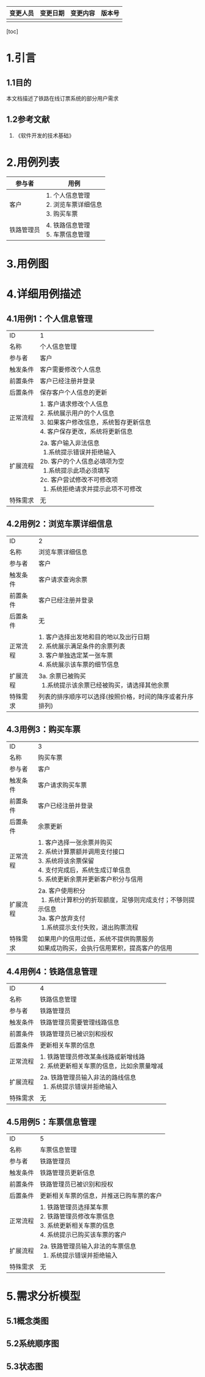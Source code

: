 | 变更人员 | 变更日期 | 变更内容 | 版本号 |
| -------- | ------ | -------- | ------ |
|          |      |          |        |
[toc]
# 1.引言
## 1.1目的
本文档描述了铁路在线订票系统的部分用户需求
## 1.2参考文献
1. 《软件开发的技术基础》
# 2.用例列表
| 参与者 | 用例 |
|-|-|
|客户|1. 个人信息管理<br/>2. 浏览车票详细信息<br/>3. 购买车票|
|铁路管理员|4. 铁路信息管理<br/>5. 车票信息管理|
# 3.用例图
# 4.详细用例描述
## 4.1用例1：个人信息管理
<table>
<tr>
    <td>ID</td>
    <td>1</td>  
</tr>
<tr>
    <td>名称</td>
    <td>个人信息管理</td>
</tr>
<tr>
    <td>参与者</td>
    <td>客户</td>  
</tr>
<tr>
    <td>触发条件</td>
    <td>客户需要修改个人信息</td>
</tr>
<tr>
    <td>前置条件</td>
    <td>客户已经注册并登录</td>
</tr>
<tr>
    <td>后置条件</td>
    <td>保存客户个人信息的更新</td>
</tr>
<tr>
    <td>正常流程</td>
    <td>1. 客户请求修改个人信息<br>2. 系统展示用户的个人信息<br>3. 如果客户修改信息，系统暂存更新信息<br>
    4. 客户保存更改，系统将更新信息</td>
</tr>
<tr>
    <td>扩展流程</td>
    <td>2a. 客户输入非法信息<br>&ensp;1.系统提示错误并拒绝输入<br>2b. 客户的个人信息必填项为空<br>&ensp;1.系统提示此项必须填写<br>2c. 客户尝试修改不可修改项<br>&ensp;1. 系统拒绝请求并提示此项不可修改</td>
</tr>
<tr>
    <td>特殊需求</td>
    <td>无</td>
</tr>
</table>

## 4.2用例2：浏览车票详细信息
<table>
<tr>
    <td>ID</td>
    <td>2</td>
</tr>
<tr>
    <td>名称</td>
    <td>浏览车票详细信息</td>
</tr>
<tr>
    <td>参与者</td>
    <td>客户</td>
</tr>
<tr>
    <td>触发条件</td>
    <td>客户请求查询余票</td>
</tr>
<tr>
    <td>前置条件</td>
    <td>客户已经注册并登录</td>
</tr>
<tr>
    <td>后置条件</td>
    <td>无</td>
</tr>
<tr>
    <td>正常流程</td>
    <td>1. 客户选择出发地和目的地以及出行日期<br>2. 系统展示满足条件的余票列表<br>3. 客户单独选定某一张车票<br>4. 系统展示该车票的细节信息 </td>
</tr>
<tr>
    <td>扩展流程</td>
    <td>3a. 余票已被购买<br>&ensp;1.系统提示该余票已经被购买，请选择其他余票</td>
</tr>
<tr>
    <td>特殊需求</td>
    <td>列表的排序顺序可以选择(按照价格，时间的降序或者升序排列)</td>
</tr>
</table>

## 4.3用例3：购买车票
<table>
<tr>
    <td>ID</td>
    <td>3</td>
</tr>
<tr>
    <td>名称</td>
    <td>购买车票</td>
</tr>
<tr>
    <td>参与者</td>
    <td>客户</td>
</tr>
<tr>
    <td>触发条件</td>
    <td>客户请求购买车票</td>
</tr>
<tr>
    <td>前置条件</td>
    <td>客户已经注册并登录</td>
</tr>
<tr>
    <td>后置条件</td>
    <td>余票更新</td>
</tr>
<tr>
    <td>正常流程</td>
    <td>1. 客户选择一张余票并购买<br>2. 系统计算票额并调用支付接口<br>3. 系统将该余票保留<br>4. 支付完成后，系统生成订单信息<br>5. 系统更新余票并更新客户积分与信用</td>
</tr>
<tr>
    <td>扩展流程</td>
    <td>2a. 客户使用积分<br>&ensp;1. 系统计算积分的折现额度，足够则完成支付；不够则提示信息<br>3a. 客户放弃支付<br>&ensp;1.系统提示支付失败，退出购票流程</td>
</tr>
<tr>
    <td>特殊需求</td>
    <td>如果用户的信用过低，系统不提供购票服务<br>如果成功购买，会执行信用累积，提高客户的信用</td>
</tr>
</table>

## 4.4用例4：铁路信息管理
<table>
<tr>
    <td>ID</td>
    <td>4</td>
</tr>
<tr>
    <td>名称</td>
    <td>铁路信息管理</td>
</tr>
<tr>
    <td>参与者</td>
    <td>铁路管理员</td>
</tr>
<tr>
    <td>触发条件</td>
    <td>铁路管理员需要管理线路信息</td>
</tr>
<tr>
    <td>前置条件</td>
    <td>铁路管理员已被识别和授权</td>
</tr>
<tr>
    <td>后置条件</td>
    <td>更新相关车票的信息</td>
</tr>
<tr>
    <td>正常流程</td>
    <td>1. 铁路管理员修改某条线路或新增线路<br>2. 系统更新相关车票的信息，比如余票量增减</td>
</tr>
<tr>
    <td>扩展流程</td>
    <td>2a. 铁路管理员输入非法的路线信息<br>&ensp;1. 系统提示错误并拒绝输入</td>
</tr>
<tr>
    <td>特殊需求</td>
    <td>无</td>
</tr>
</table>

## 4.5用例5：车票信息管理
<table>
<tr>
    <td>ID</td>
    <td>5</td>
</tr>
<tr>
    <td>名称</td>
    <td>车票信息管理</td>
</tr>
<tr>
    <td>参与者</td>
    <td>铁路管理员</td>
</tr>
<tr>
    <td>触发条件</td>
    <td>铁路管理员更新信息</td>
</tr>
<tr>
    <td>前置条件</td>
    <td>铁路管理员已被识别和授权</td>
</tr>
<tr>
    <td>后置条件</td>
    <td>更新相关车票的信息，并推送已购车票的客户</td>
</tr>
<tr>
    <td>正常流程</td>
    <td>1. 铁路管理员选择某车票<br>2. 铁路管理员修改车票信息<br>3. 系统更新相关车票的信息<br>4. 系统提示已购买该车票的客户</td>
</tr>
<tr>
    <td>扩展流程</td>
    <td>2a. 铁路管理员输入非法的车票信息<br>&ensp;1. 系统提示错误并拒绝输入</td>
</tr>
<tr>
    <td>特殊需求</td>
    <td>无</td>
</tr>
</table>

# 5.需求分析模型
## 5.1概念类图
## 5.2系统顺序图
## 5.3状态图